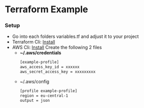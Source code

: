 # Terraform Example
 
### Setup

- Go into each folders variables.tf and adjust it to your project
- Terraform Cli: [Install](https://learn.hashicorp.com/tutorials/terraform/install-cli)
- AWS Cli: [Install](https://docs.aws.amazon.com/cli/latest/userguide/getting-started-install.html)
  Create the following 2 files
  - **~/.aws/credentials**
    ```bash
    [example-profile]
    aws_access_key_id = xxxxxx
    aws_secret_access_key = xxxxxxxxx
    ```
  - ~/.aws/config
     ```bash
     [profile example-profile]
     region = eu-central-1
     output = json
     ```



